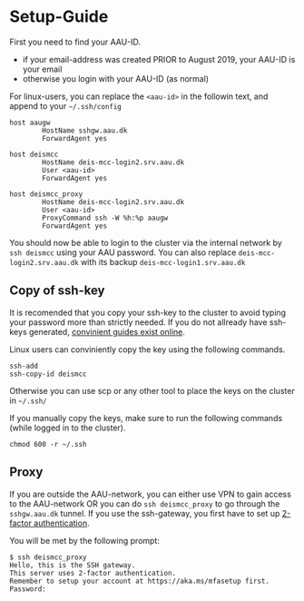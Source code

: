 # Setup-Guide

First you need to find your AAU-ID.
 + if your email-address was created PRIOR to August 2019, your AAU-ID is your email
 + otherwise you login with your AAU-ID (as normal)

For linux-users, you can replace the `<aau-id>` in the followin text, and append to your `~/.ssh/config`

```
host aaugw
        HostName sshgw.aau.dk
        ForwardAgent yes

host deismcc
        HostName deis-mcc-login2.srv.aau.dk
        User <aau-id>
        ForwardAgent yes

host deismcc_proxy
        HostName deis-mcc-login2.srv.aau.dk
        User <aau-id>
        ProxyCommand ssh -W %h:%p aaugw
        ForwardAgent yes
```

You should now be able to login to the cluster via the internal network by `ssh deismcc` using your AAU password.
You can also replace `deis-mcc-login2.srv.aau.dk` with its backup `deis-mcc-login1.srv.aau.dk`

## Copy of ssh-key
It is recomended that you copy your ssh-key to the cluster to avoid typing your password more than strictly needed.
If you do not allready have ssh-keys generated, [convinient guides exist online](https://help.github.com/en/github/authenticating-to-github/generating-a-new-ssh-key-and-adding-it-to-the-ssh-agent).

Linux users can conviniently copy the key using the following commands.
```
ssh-add
ssh-copy-id deismcc
```

Otherwise you can use scp or any other tool to place the keys on the cluster in `~/.ssh/`

If you manually copy the keys, make sure to run the following commands (while logged in to the cluster).
```
chmod 600 -r ~/.ssh
```

## Proxy
If you are outside the AAU-network, you can either use VPN to gain access to the AAU-network OR you can do `ssh deismcc_proxy` to go through the `sshgw.aau.dk` tunnel.
If you use the ssh-gateway, you first have to set up [2-factor authentication](https://www.en.its.aau.dk/instructions/Username+and+password/2-factor-authentication/).

You will be met by the following prompt:

```
$ ssh deismcc_proxy
Hello, this is the SSH gateway.
This server uses 2-factor authentication.
Remember to setup your account at https://aka.ms/mfasetup first.
Password: 
```
